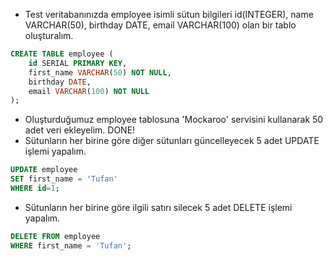 - Test veritabanınızda employee isimli sütun bilgileri id(INTEGER), name VARCHAR(50), birthday DATE, email VARCHAR(100) olan bir tablo oluşturalım.
```SQL
CREATE TABLE employee (
	id SERIAL PRIMARY KEY,
	first_name VARCHAR(50) NOT NULL,
	birthday DATE,
	email VARCHAR(100) NOT NULL
);
```
- Oluşturduğumuz employee tablosuna 'Mockaroo' servisini kullanarak 50 adet veri ekleyelim.
DONE!
- Sütunların her birine göre diğer sütunları güncelleyecek 5 adet UPDATE işlemi yapalım.
```SQL
UPDATE employee
SET first_name = 'Tufan'
WHERE id=1;
```
- Sütunların her birine göre ilgili satırı silecek 5 adet DELETE işlemi yapalım.
```SQL
DELETE FROM employee
WHERE first_name = 'Tufan';
```